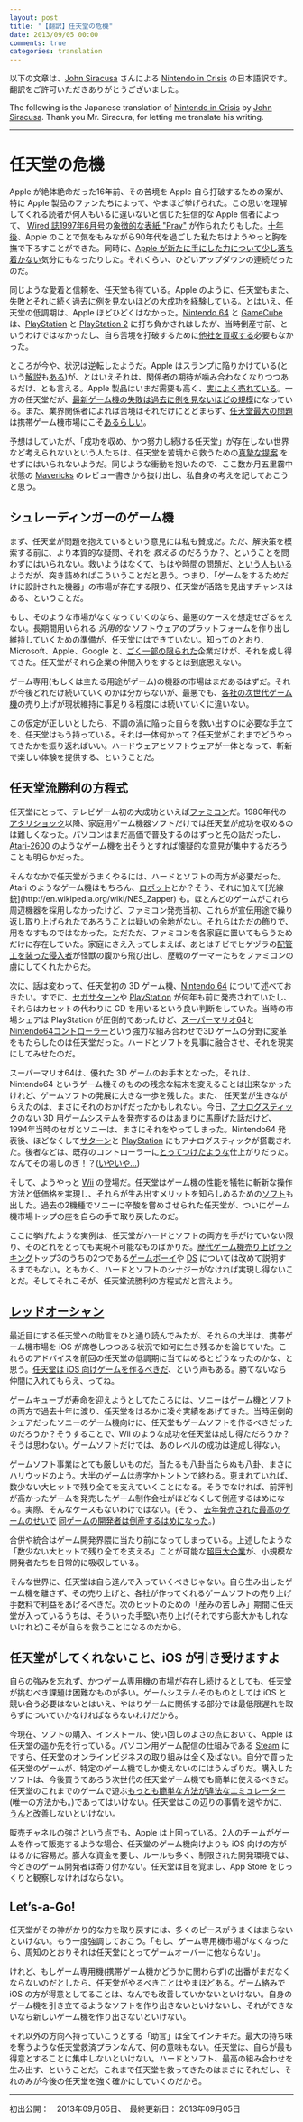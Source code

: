 ```yaml
---
layout: post
title: "【翻訳】任天堂の危機"
date: 2013/09/05 00:00
comments: true
categories: translation
---
```


以下の文章は、[John Siracusa](http://hypercritical.co/) さんによる [Nintendo in Crisis](http://hypercritical.co/2013/09/02/nintendo-in-crisis) の日本語訳です。翻訳をご許可いただきありがとうございました。

The following is the Japanese translation of [Nintendo in Crisis](http://hypercritical.co/2013/09/02/nintendo-in-crisis) by [John Siracusa](http://hypercritical.co/).  Thank you Mr. Siracura, for letting me translate his writing.

--------------------------------------------

# <!--Nintendo in Crisis-->任天堂の危機

<!--
When Apple was on the ropes sixteen years ago, there was no shortage of advice about what the company should do to save itself, much of it fueled by a deep love for Apple’s products.  It takes a diehard Apple fanatic to create something like the [iconic “Pray” cover](/2013/09/02/images/wired-pray-cover.png) from the [June 1997 issue of Wired magazine](http://www.wired.com/wired/archive/5.06/)—coupled with the faith that there are enough like-minded readers to appreciate the sentiment.  [A decade later](http://arstechnica.com/staff/2008/06/wwdc-2008-keynote-bingo/), those of us who spent the 1990s worrying about Apple felt relieved, and maybe even [a little nervous about Apple’s newfound power](/2013/09/02/images/wwdc-2008-bingo-poster.png).  It was a hell of a ride.
-->
Apple が絶体絶命だった16年前、その苦境を Apple 自ら打破するための案が、特に Apple 製品のファンたちによって、やまほど挙げられた。この思いを理解してくれる読者が何人もいるに違いないと信じた狂信的な Apple 信者によって、 [Wired 誌1997年6月号](http://www.wired.com/wired/archive/5.06/)の[象徴的な表紙 "Pray"](http://lh5.ggpht.com/-m72804J1Y8w/UiiVSdRHpxI/AAAAAAAABCk/mdP_R5McgBA/d/wired-pray-cover.jpeg) が作られたりもした。[十年後](http://arstechnica.com/staff/2008/06/wwdc-2008-keynote-bingo/)、Apple のことで気をもみながら90年代を過ごした私たちはようやっと胸を撫で下ろすことができた。同時に、[Apple が新たに手にした力について少し落ち着かない](http://lh3.ggpht.com/-a6I2rtsP91k/UiiVTgC4RqI/AAAAAAAABCs/srVF5kTQatc/d/wwdc-2008-bingo-poster.jpeg)気分にもなったりした。それくらい、ひどいアップダウンの連続だったのだ。

<!--
Nintendo engenders the same kind of affection and loyalty.  Like Apple, it has a recent history of defeat followed by [unlikely triumph](/2013/02/24/images/who-dares-wins.jpg).  Nintendo’s dark times were not as bad as Apple’s; the [N64](http://en.wikipedia.org/wiki/N64) and [GameCube](http://en.wikipedia.org/wiki/Gamecube) were outgunned by the [PlayStation](http://en.wikipedia.org/wiki/PlayStation_(console)) and [PlayStation 2](http://en.wikipedia.org/wiki/PlayStation_2), but Nintendo wasn’t days away from bankruptcy at any point, nor did it have to [buy another company](http://en.wikipedia.org/wiki/NeXT#1996:_After_NeXT) to save itself.
-->
同じような愛着と信頼を、任天堂も得ている。Apple のように、任天堂もまた、失敗とそれに続く[過去に例を見ないほどの大成功を経験している](http://lh3.ggpht.com/-FE9ZayxD8QM/UiiVSKimVOI/AAAAAAAABCg/PcqgmabS7tY/d/who-dares-wins.jpeg)。とはいえ、任天堂の低調期は、Apple ほどひどくはなかった。[Nintendo 64](http://en.wikipedia.org/wiki/N64) と [GameCube](http://en.wikipedia.org/wiki/Gamecube) は、[PlayStation](http://en.wikipedia.org/wiki/PlayStation_(console)) と [PlayStation 2](http://en.wikipedia.org/wiki/PlayStation_2) に打ち負かされはしたが、当時倒産寸前、というわけではなかったし、自ら苦境を打破するために[他社を買収する](http://en.wikipedia.org/wiki/NeXT#1996:_After_NeXT)必要もなかった。

<!--
Now the roles appear reversed.  Apple is in a bit of a slump (or so the [narrative](http://techcrunch.com/2013/04/23/apple-ceo-tim-cook-we-acknowledge-that-our-growth-rate-has-slowed/) [goes](http://www.google.com/finance?chdnp=1&amp;chdd=1&amp;chds=1&amp;chdv=1&amp;chvs=maximized&amp;chdeh=0&amp;chfdeh=0&amp;chdet=1378136501154&amp;chddm=97750&amp;chls=IntervalBasedLine&amp;q=NASDAQ:AAPL&amp;ntsp=0&amp;ei=q7EkUvCZB5-slgOJnwE)), but it’s a comparatively mild crisis of expectations.  Apple’s products are still in demand and [selling in large numbers](http://www.apple.com/pr/library/2013/07/23Apple-Reports-Third-Quarter-Results.html).  Nintendo, meanwhile, is experiencing one of the most [disastrous console launches](http://kotaku.com/the-wii-u-sales-are-really-really-bad-973133897) in its history—and that’s not even the worst news, according to some observers.  It’s the handheld market where [Nintendo is in the most trouble](http://daringfireball.net/2013/09/nintendo_in_motion), [they say](https://alpha.app.net/chartier/post/10166007).
-->
ところが今や、状況は逆転したようだ。Apple はスランプに陥りかけている(という[解説](http://techcrunch.com/2013/04/23/apple-ceo-tim-cook-we-acknowledge-that-our-growth-rate-has-slowed/)も[ある](http://www.google.com/finance?chdnp=1&amp;chdd=1&amp;chds=1&amp;chdv=1&amp;chvs=maximized&amp;chdeh=0&amp;chfdeh=0&amp;chdet=1378136501154&amp;chddm=97750&amp;chls=IntervalBasedLine&amp;q=NASDAQ:AAPL&amp;ntsp=0&amp;ei=q7EkUvCZB5-slgOJnwE))が、とはいえそれは、関係者の期待が噛み合わなくなりつつあるだけ、とも言える。Apple 製品はいまだ需要も高く、[実によく売れている](http://www.apple.com/pr/library/2013/07/23Apple-Reports-Third-Quarter-Results.html)。一方の任天堂だが、[最新ゲーム機の失敗は過去に例を見ないほどの規模](http://kotaku.com/the-wii-u-sales-are-really-really-bad-973133897)になっている。また、業界関係者によれば苦境はそれだけにとどまらず、[任天堂最大の問題](http://daringfireball.net/2013/09/nintendo_in_motion)は携帯ゲーム機市場にこそ[あるらしい](https://alpha.app.net/chartier/post/10166007)。

<!--
As expected, people who don’t want to live in a world without a successful, thriving Nintendo feel compelled to [offer their heartfelt suggestions](http://daringfireball.net/2013/09/nintendo_in_motion) for saving the company.  It’s this same compulsion that has briefly driven me out of my months-long [Mavericks](http://www.apple.com/osx/preview/)-review-writing haze to offer my own perspective.
-->
予想はしていたが、「成功を収め、かつ努力し続ける任天堂」が存在しない世界など考えられないという人たちは、任天堂を苦境から救うための[真摯な提案](http://daringfireball.net/2013/09/nintendo_in_motion) をせずにはいられないようだ。同じような衝動を抱いたので、ここ数か月五里霧中状態の [Mavericks](http://www.apple.com/osx/preview/) のレビュー書きから抜け出し、私自身の考えを記しておこうと思う。

## <!--Schrödinger’s Console-->シュレーディンガーのゲーム機

<!--
I agree that Nintendo is in trouble.  Before considering possible solutions, I’m forced to ask a tougher question: _can_ it be saved?  [Some say no](https://twitter.com/codinghorror/status/374389005304885248), that it’s only a matter of time.  I think it comes down to this.  As long as there continues to be a market for devices that are primarily designed to play games, then it’s possible for Nintendo to live to fight another day.
-->
まず、任天堂が問題を抱えているという意見には私も賛成だ。ただ、解決策を模索する前に、より本質的な疑問、それを *救える* のだろうか？、ということを問わずにはいられない。救いようはなくて、もはや時間の問題だ、[という人もいる](https://twitter.com/codinghorror/status/374389005304885248)ようだが、突き詰めればこういうことだと思う。つまり、「ゲームをするためだけに設計された機器」の市場が存在する限り、任天堂が活路を見出すチャンスはある、ということだ。

<!--
If not, then I fear the worst.  Nintendo is not equipped to produce and maintain a long-lived, _general-purpose_ software platform.  [Precious few](http://hypercritical.co/2013/03/19/self-reliance) companies have ever done it.  You know all their names: Microsoft, Apple, Google.  I don’t expect to ever see Nintendo on that list.
-->
もし、そのような市場がなくなっていくのなら、最悪のケースを想定せざるをえない。長期間用いられる *汎用的な* ソフトウェアのプラットフォームを作り出し維持していくための準備が、任天堂にはできていない。知ってのとおり、Microsoft、Apple、Google と、[ごく一部の限られた](http://hypercritical.co/2013/03/19/self-reliance)企業だけが、それを成し得てきた。任天堂がそれら企業の仲間入りをするとは到底思えない。

<!--
I think there is still a market for game-only (or at least “game-mostly”) hardware products.  I’m not sure how long it will last, but I’m betting this [upcoming generation of consoles](http://hypercritical.co/2013/05/28/next-generation) will sell well enough in the aggregate to maintain the status quo, at the very least.
-->
ゲーム専用(もしくは主たる用途がゲーム)の機器の市場はまだあるはずだ。それが今後どれだけ続いていくのかは分からないが、最悪でも、[各社の次世代ゲーム機](http://hypercritical.co/2013/05/28/next-generation)の売り上げが現状維持に事足りる程度には続いていくに違いない。

<!--
Assuming I’m right, Nintendo has all the tools it needs to pull itself out of its current tailspin.  To understand how, just look at how Nintendo has always done it: with hardware and software working together to provide new, fun experiences.
-->
この仮定が正しいとしたら、不調の渦に陥った自らを救い出すのに必要な手立てを、任天堂はもう持っている。それは一体何かって？任天堂がこれまでどうやってきたかを振り返ればいい。ハードウェアとソフトウェアが一体となって、斬新で楽しい体験を提供する、ということだ。

## <!--How Nintendo Succeeds-->任天堂流勝利の方程式

<!--
The [NES](http://en.wikipedia.org/wiki/Nintendo_Entertainment_System) was Nintendo’s first big video game success.  After the [game console crash](http://en.wikipedia.org/wiki/North_American_video_game_crash_of_1983) of the 1980s, home video game software alone was not going to lead Nintendo to riches.  Personal computers were still expensive and wouldn’t have mass-market penetration for years.  Any attempt to field an [Atari-2600](http://en.wikipedia.org/wiki/Atari_2600)-like hardware product would surely be met with skepticism.
-->
任天堂にとって、テレビゲーム初の大成功といえば[ファミコン](http://en.wikipedia.org/wiki/Nintendo_Entertainment_System)だ。1980年代の[アタリショック](http://en.wikipedia.org/wiki/North_American_video_game_crash_of_1983)以降、家庭用ゲーム機器ソフトだけでは任天堂が成功を収めるのは難しくなった。パソコンはまだ高価で普及するのはずっと先の話だったし、[Atari-2600](http://en.wikipedia.org/wiki/Atari_2600) のようなゲーム機を出そうとすれば懐疑的な意見が集中するだろうことも明らかだった。

<!--
Nintendo’s solution required hardware and software.  The hardware: an Atari-like game console, yes, but also…[a robot](http://en.wikipedia.org/wiki/R.O.B.)?  Yep, and a [light gun](http://en.wikipedia.org/wiki/NES_Zapper), too.  Very few games used these accessories, but you can be sure they were featured heavily in all the initial advertising for the NES.  They were hardware decoys, misdirections.  They existed to get the NES into homes.  Once there, a tiny mustachioed trojan [plumber](http://en.wikipedia.org/wiki/Mario) spilled out of the belly of the beast and conquered a generation of gamers.
-->
そんななかで任天堂がうまくやるには、ハードとソフトの両方が必要だった。Atari のようなゲーム機はもちろん、[ロボット](http://en.wikipedia.org/wiki/R.O.B.)とか？そう、それに加えて[光線銃](http://en.wikipedia.org/wiki/NES_Zapper) も。ほとんどのゲームがこれら周辺機器を採用しなかったけど、ファミコン発売当初、これらが宣伝用途で繰り返し取り上げられたであろうことは疑いの余地がない。それらはただの飾りで、用をなすものではなかった。ただただ、ファミコンを各家庭に置いてもらうためだけに存在していた。家庭にさえ入ってしまえば、あとはチビでヒゲヅラの[配管工を装った侵入者](http://en.wikipedia.org/wiki/Mario)が怪獣の腹から飛び出し、歴戦のゲーマーたちをファミコンの虜にしてくれたからだ。

<!--
Now consider the [Nintendo 64](http://en.wikipedia.org/wiki/N64), the company’s first 3D console.  The [Saturn](http://en.wikipedia.org/wiki/Sega_Saturn) and the [PlayStation](http://en.wikipedia.org/wiki/PlayStation_(console)) beat it to market by years, and both had the good sense to use optical disks instead of cartridges.  Though the PlayStation came to dominate that generation, it was the Nintendo that transformed 3D gaming forever with the potent combination of [Super Mario 64](http://en.wikipedia.org/wiki/Super_Mario_64) and the [Nintendo 64 controller](http://en.wikipedia.org/wiki/Nintendo_64_controller)—hardware and software products that were designed together, and it showed.
-->
次に、話は変わって、任天堂初の 3D ゲーム機、[Nintendo 64](http://en.wikipedia.org/wiki/N64) について述べておきたい。すでに、[セガサターン](http://en.wikipedia.org/wiki/Sega_Saturn)や [PlayStation](http://en.wikipedia.org/wiki/PlayStation_(console)) が何年も前に発売されていたし、それらはカセットの代わりに CD を用いるという良い判断をしていた。当時の市場シェアは PlayStation が圧倒的であったけど、[スーパーマリオ64](http://en.wikipedia.org/wiki/Super_Mario_64)と [Nintendo64コントローラー](http://en.wikipedia.org/wiki/Nintendo_64_controller)という強力な組み合わせで3D ゲームの分野に変革をもたらしたのは任天堂だった。ハードとソフトを見事に融合させ、それを現実にしてみせたのだ。

<!--
Mario 64 taught the world how to make a good 3D game.  Though it couldn’t save the N64 from an ignominious fate in the market, it left its mark on gaming history and perhaps singlehandedly kept Nintendo relevant.  The idea of releasing a 3D gaming system today without a standard [analog stick](http://en.wikipedia.org/wiki/Analog_stick) is absurd, but that’s just what Sega and Sony did in 1994.  After the N64 was revealed to the world, analog sticks quickly appeared on both the [Saturn](http://en.wikipedia.org/wiki/Sega_Saturn#3D_Pad) and the [PlayStation](http://en.wikipedia.org/wiki/Dual_Analog_Controller)—[hastily tacked onto](http://en.wikipedia.org/wiki/File:PS1DualAnalogController.jpg) the existing controller, in the latter case, but I’m sure that was only a temporary condition, right?  ([Sigh](http://5by5.tv/hypercritical/49).)
-->
スーパーマリオ64は、優れた 3D ゲームのお手本となった。それは、Nintendo64 というゲーム機そのものの残念な結末を変えることは出来なかったけれど、ゲームソフトの発展に大きな一歩を残した。また、 任天堂が生きながらえたのは、まさにそれのおかげだったかもしれない。今日、[アナログスティック](http://en.wikipedia.org/wiki/Analog_stick)のない 3D 用ゲームシステムを発売するのはあまりに馬鹿げた話だけど、1994年当時のセガとソニーは、まさにそれをやってしまった。Nintendo64 発表後、ほどなくして[サターン](http://en.wikipedia.org/wiki/Sega_Saturn#3D_Pad)と [PlayStation](http://en.wikipedia.org/wiki/Dual_Analog_Controller) にもアナログスティックが搭載された。後者などは、既存のコントローラーに[とってつけたような](http://en.wikipedia.org/wiki/File:PS1DualAnalogController.jpg)仕上がりだった。なんてその場しのぎ！？([いやいや...](http://5by5.tv/hypercritical/49))

<!--
Then there’s the [Wii](http://en.wikipedia.org/wiki/Wii).  Nintendo sacrificed hardware power for a novel input method and low price, then paired it with [software](http://en.wikipedia.org/wiki/Wii_Sports) that explained the value proposition to the world.  After two generations of defeat at the hands of Sony, Nintendo put itself back on the top of the game console market.
-->
そして、ようやっと [Wii](http://en.wikipedia.org/wiki/Wii) の登場だ。任天堂はゲーム機の性能を犠牲に斬新な操作方法と低価格を実現し、それらが生み出すメリットを知らしめるための[ソフト](http://en.wikipedia.org/wiki/Wii_Sports)も出した。過去の2機種でソニーに辛酸を嘗めさせられた任天堂が、ついにゲーム機市場トップの座を自らの手で取り戻したのだ。

<!--
None of these examples would have been possible if Nintendo didn’t make both the hardware and the software.  And I didn’t even mention the [Game Boy](http://en.wikipedia.org/wiki/Game_Boy_line) product line or the dual-screened [DS](http://en.wikipedia.org/wiki/Nintendo_DS), two of the top three [best-selling gaming platforms of all time](http://www.vgchartz.com/analysis/platform_totals/).  Again, impossible without hardware and software synergy.  This is how Nintendo succeeds.
-->
ここに挙げたような実例は、任天堂がハードとソフトの両方を手がけていない限り、そのどれをとっても実現不可能なものばかりだ。[歴代ゲーム機売り上げランキング](http://www.vgchartz.com/analysis/platform_totals/)トップ3のうちの2つである[ゲームボーイ](http://en.wikipedia.org/wiki/Game_Boy_line)や [DS](http://en.wikipedia.org/wiki/Nintendo_DS) については改めて説明するまでもない。ともかく、ハードとソフトのシナジーがなければ実現し得ないことだ。そしてそれこそが、任天堂流勝利の方程式だと言えよう。

## <!--[Red Ocean](http://en.wikipedia.org/wiki/Blue_Ocean_Strategy#Blue_ocean_strategy_vs._red_ocean_strategy)-->[レッドオーシャン](http://en.wikipedia.org/wiki/Blue_Ocean_Strategy#Blue_ocean_strategy_vs._red_ocean_strategy)

<!--
When I read the current crop of advice for Nintendo, much of it focused on how to survive in a world where iOS comes to dominate portable gaming, I think about how it would have helped Nintendo at its previous low points.  [Nintendo should make games for iOS](http://daringfireball.net/2013/09/nintendo_in_motion), some say.  If you can’t beat ’em, join ’em.
-->
最近目にする任天堂への助言をひと通り読んでみたが、それらの大半は、携帯ゲーム機市場を iOS が席巻しつつある状況で如何に生き残るかを論じていた。これらのアドバイスを前回の任天堂の低調期に当てはめるとどうなったのかな、と思う。[任天堂は iOS 向けゲームを作るべきだ](http://daringfireball.net/2013/09/nintendo_in_motion)、という声もある。勝てないなら仲間に入れてもらえ、ってね。

<!--
At the tail end of the GameCube’s life, Sony had sold many times more consoles and games than Nintendo over the course of a decade.  Should Nintendo have started writing games for the overwhelmingly dominant Sony platform? Would that have helped Nintendo achieve Wii-like success?  I don’t think so; no amount of software alone could have done that.
-->
ゲームキューブが寿命を迎えようとしてたころには、ソニーはゲーム機とソフトの両方で過去十年に渡り、任天堂をはるかに凌ぐ実績をあげてきた。当時圧倒的シェアだったソニーのゲーム機向けに、任天堂もゲームソフトを作るべきだったのだろうか？そうすることで、Wii のような成功を任天堂は成し得ただろうか？そうは思わない。ゲームソフトだけでは、あのレベルの成功は達成し得ない。

<!--
The game software business is tough.  It’s hit-driven, like Hollywood.  Most games lose money or break even.  A few big winners fund all the others—if you’re lucky.  A game development studio going out of business shortly after releasing a critically acclaimed game is not unheard of.  (Hell, [the best game released last year](http://hypercritical.co/2012/11/27/strange-game) [bankrupted its developer](http://www.destructoid.com/journey-took-thatgamecompany-into-bankruptcy-244311.phtml).)
-->
ゲームソフト事業はとても厳しいものだ。当たるも八卦当たらぬも八卦、まさにハリウッドのよう。大半のゲームは赤字かトントンで終わる。恵まれていれば、数少ない大ヒットで残り全てを支えていくことになる。そうでなければ、前評判が高かったゲームを発売したゲーム制作会社がほどなくして倒産するはめになる。実際、そんなケースもないわけではない。(そう、 [去年発売された最高のゲームのせいで](http://hypercritical.co/2012/11/27/strange-game) [同ゲームの開発者は倒産するはめになった](http://www.destructoid.com/journey-took-thatgamecompany-into-bankruptcy-244311.phtml)。)

<!--
Consolidation is rampant in game development.  Small players are routinely snatched up by [behemoths](http://en.wikipedia.org/wiki/Ea) that have a better capacity to absorb the inevitable losses that come with games that are not monster sales successes.
-->
合併や統合はゲーム開発界隈に当たり前になってしまっている。上述したような「数少ない大ヒットで残り全てを支える」ことが可能な[超巨大企業](http://en.wikipedia.org/wiki/Ea)が、小規模な開発者たちを日常的に吸収している。

<!--
This is not a world that Nintendo should aspire to enter.  Better to stick with hardware platforms that it controls, profiting from both the hardware sales and the fees collected from third-party games sold on its platforms.  That’s the kind of steady (and potentially enormous) income that will keep Nintendo afloat as it works on the next big thing.
-->
そんな世界に、任天堂は自ら進んで入っていくべきじゃない。自ら生み出したゲーム機を離さず、その売り上げと、各社が作ってくれるゲームソフトの売り上げ手数料で利益をあげるべきだ。次のヒットのための「産みの苦しみ」期間に任天堂が入っているうちは、そういった手堅い売り上げ(それですら膨大かもしれないけれど)こそが自らを救うことになるのだから。

## <!--iOS Does What Nintendon’t-->任天堂がしてくれないこと、iOS が引き受けますよ

<!--
Even if Nintendo sticks to its guns, and even if the market for game-focused hardware continues to exist, Nintendo still faces some big challenges.  A gaming platform doesn’t have to compete with iOS on its own terms, but it does have to at least match it in the areas that are relevant to gaming.
-->
自らの強みを忘れず、かつゲーム専用機の市場が存在し続けるとしても、任天堂が挑むべき課題は困難なものが多い。ゲームシステムそのものとしては iOS と競い合う必要はないとはいえ、やはりゲームに関係する部分では最低限遅れを取らずについていかなければならないわけだから。

<!--
Right now, Apple is crushing Nintendo when it comes to the software purchase, installation, and ownership experience.  Hell, even [Steam](http://en.wikipedia.org/wiki/Steam_(software))—a PC gaming platform—embarrasses Nintendo’s e-commerce efforts.  My Nintendo games should not be tied to a piece of hardware.  My purchases should transfer seamlessly to any new Nintendo device I purchase.  [Illegal emulation should not be the easiest way](http://www.penny-arcade.com/report/article/nintendo-isnt-losing-to-the-ouyas-high-quality-emulation-of-classic-games-i) (or only way) to play classic Nintendo games. Nintendo needs to get [much, much better](http://5by5.tv/hypercritical/99) at this stuff—fast.
-->
今現在、ソフトの購入、インストール、使い回しのよさの点において、Apple は任天堂の遥か先を行っている。パソコン用ゲーム配信の仕組みである [Steam](http://en.wikipedia.org/wiki/Steam_(software)) にですら、任天堂のオンラインビジネスの取り組みは全く及ばない。自分で買った任天堂のゲームが、特定のゲーム機でしか使えないのにはうんざりだ。購入したソフトは、今後買うであろう次世代の任天堂ゲーム機でも簡単に使えるべきだ。任天堂のこれまでのゲームで遊ぶ[もっとも簡単な方法が違法なエミュレーター](http://www.penny-arcade.com/report/article/nintendo-isnt-losing-to-the-ouyas-high-quality-emulation-of-classic-games-i)(唯一の方法かも。)であってはいけない。任天堂はこの辺りの事情を速やかに、[うんと改善](http://5by5.tv/hypercritical/99)しないといけない。

<!--
Apple is also winning when it comes to market access.  It’s much easier for a two-person team to write an iOS game and put it up for sale than it is for that same team to get a game onto a Nintendo platform.  Expensive, formal, limited developer access has no place in the modern gaming world.  Nintendo needs to wake up and smell the App Store.
-->
販売チャネルの強さという点でも、Apple は上回っている。2人のチームがゲームを作って販売するような場合、任天堂のゲーム機向けよりも iOS 向けの方がはるかに容易だ。膨大な資金を要し、ルールも多く、制限された開発環境では、今どきのゲーム開発者は寄り付かない。任天堂は目を覚まし、App Store をじっくりと観察しなければならない。

## Let’s-a-Go!

<!--
A lot of things have to go right for Nintendo to get its mojo back.  It’s worth reiterating: if the market for dedicated gaming hardware disappears, I fear it’s game over for Nintendo as we know it.
-->
任天堂がその神がかり的な力を取り戻すには、多くのピースがうまくはまらないといけない。もう一度強調しておこう。「もし、ゲーム専用機市場がなくなったら、周知のとおりそれは任天堂にとってゲームオーバーに他ならない」。

<!--
But if the time of the game console is not yet at an end (handheld or otherwise), then Nintendo has a lot of work to do.  It needs to get better at all of the game-related things that iOS is good at.  It needs to produce software that clearly demonstrates the value of its hardware—or, if that’s not possible, then it needs to make new hardware.
-->
けれど、もしゲーム専用機(携帯ゲーム機かどうかに関わらず)の出番がまだなくならないのだとしたら、任天堂がやるべきことはやまほどある。ゲーム絡みで iOS の方が得意としてることは、なんでも改善していかないといけない。自身のゲーム機を引き立てるようなソフトを作り出さないといけないし、それができないなら新しいゲーム機を作り出さないといけない。

<!--
Any advice that leads in a different direction is a distraction.  There’s no point in any plan to “save” Nintendo that fails to preserve what’s best about the company.  Nintendo needs to do what Nintendo does best: create amazing combinations of hardware and software.  That’s what has saved the company in the past, and it’s the only thing that will ensure its future.
-->
それ以外の方向へ持っていこうとする「助言」は全てインチキだ。最大の持ち味を奪うような任天堂救済プランなんて、何の意味もない。任天堂は、自らが最も得意とすることに集中しないといけない。ハードとソフト、最高の組み合わせを生み出す、ということだ。これまで任天堂を救ってきたのはまさにそれだし、それのみが今後の任天堂を強く確かにしていくのだから。

--------------------

初出公開：　2013年09月05日、　最終更新日： 2013年09月05日
